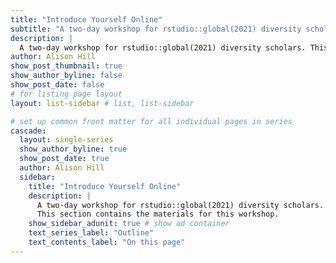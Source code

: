 ```yaml
---
title: "Introduce Yourself Online"
subtitle: "A two-day workshop for rstudio::global(2021) diversity scholars"
description: |
  A two-day workshop for rstudio::global(2021) diversity scholars. This section contains the materials for this workshop.
author: Alison Hill
show_post_thumbnail: true
show_author_byline: false
show_post_date: false
# for listing page layout
layout: list-sidebar # list, list-sidebar

# set up common front matter for all individual pages in series
cascade:
  layout: single-series 
  show_author_byline: true
  show_post_date: true
  author: Alison Hill
  sidebar:
    title: "Introduce Yourself Online"
    description: |
      A two-day workshop for rstudio::global(2021) diversity scholars. 
      This section contains the materials for this workshop.
    show_sidebar_adunit: true # show ad container
    text_series_label: "Outline" 
    text_contents_label: "On this page" 
---
```

